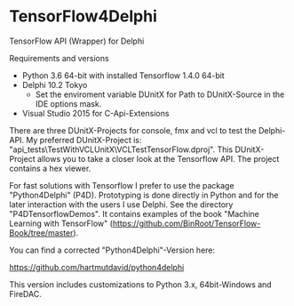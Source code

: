 # TensorFlow4Delphi
TensorFlow API (Wrapper) for Delphi

Requirements and versions
- Python 3.6 64-bit with installed Tensorflow 1.4.0 64-bit
- Delphi 10.2 Tokyo
  * Set the enviroment variable DUnitX for Path to DUnitX-Source in the IDE options mask.
- Visual Studio 2015 for C-Api-Extensions

There are three DUnitX-Projects for console, fmx and vcl to test the Delphi-API.
My preferred DUnitX-Project is: "api_tests\TestWithVCLUnitX\VCLTestTensorFlow.dproj".
This DUnitX-Project allows you to take a closer look at the Tensorflow API.
The project contains a hex viewer.

For fast solutions with Tensorflow I prefer to use the package "Python4Delphi" (P4D).
Prototyping is done directly in Python and for the later interaction with the users I use
Delphi. See the directory "P4DTensorflowDemos". It contains examples of the book
"Machine Learning with TensorFlow" (https://github.com/BinRoot/TensorFlow-Book/tree/master).


You can find a corrected "Python4Delphi"-Version here:

https://github.com/hartmutdavid/python4delphi

This version includes customizations to Python 3.x, 64bit-Windows and FireDAC.
